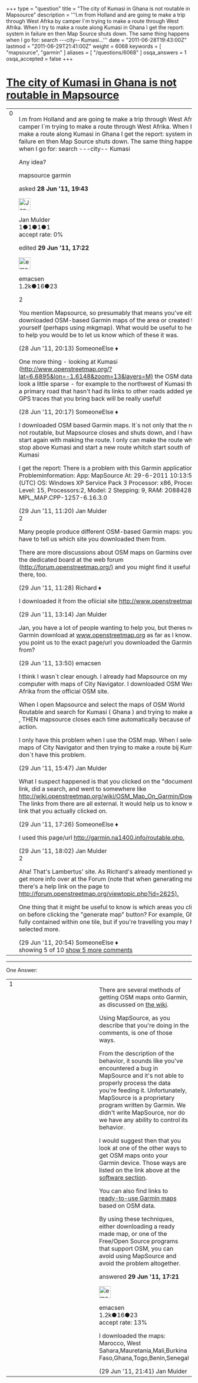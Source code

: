 +++
type = "question"
title = "The city of Kumasi in Ghana is not routable in Mapsource"
description = '''I.m from Holland and are going te make a trip through West Afrka by camper I`m trying to make a route through West Afrika. When I try to make a route along Kumasi in Ghana I get the report: system in failure en then Map Source shuts down. The same thing happens when I go for: search ---city-- Kumasi...'''
date = "2011-06-28T19:43:00Z"
lastmod = "2011-06-29T21:41:00Z"
weight = 6068
keywords = [ "mapsource", "garmin" ]
aliases = [ "/questions/6068" ]
osqa_answers = 1
osqa_accepted = false
+++

<div class="headNormal">

# [The city of Kumasi in Ghana is not routable in Mapsource](/questions/6068/the-city-of-kumasi-in-ghana-is-not-routable-in-mapsource)

</div>

<div id="main-body">

<div id="askform">

<table id="question-table" style="width:100%;">
<colgroup>
<col style="width: 50%" />
<col style="width: 50%" />
</colgroup>
<tbody>
<tr>
<td style="width: 30px; vertical-align: top"><div class="vote-buttons">
<span id="post-6068-upvote" class="ajax-command post-vote up" rel="nofollow" title="I like this post (click again to cancel)"> </span>
<div id="post-6068-score" class="post-score" title="current number of votes">
0
</div>
<span id="post-6068-downvote" class="ajax-command post-vote down" rel="nofollow" title="I dont like this post (click again to cancel)"> </span> <span id="favorite-mark" class="ajax-command favorite-mark" rel="nofollow" title="mark/unmark this question as favorite (click again to cancel)"> </span>
<div id="favorite-count" class="favorite-count">
&#10;</div>
</div></td>
<td><div id="item-right">
<div class="question-body">
<p>I.m from Holland and are going te make a trip through West Afrka by camper I`m trying to make a route through West Afrika. When I try to make a route along Kumasi in Ghana I get the report: system in failure en then Map Source shuts down. The same thing happens when I go for: search ---city-- Kumasi</p>
<p>Any idea?</p>
</div>
<div id="question-tags" class="tags-container tags">
<span class="post-tag tag-link-mapsource" rel="tag" title="see questions tagged &#39;mapsource&#39;">mapsource</span> <span class="post-tag tag-link-garmin" rel="tag" title="see questions tagged &#39;garmin&#39;">garmin</span>
</div>
<div id="question-controls" class="post-controls">
&#10;</div>
<div class="post-update-info-container">
<div class="post-update-info post-update-info-user">
<p>asked <strong>28 Jun '11, 19:43</strong></p>
<img src="https://secure.gravatar.com/avatar/40ac7807c03f0cac966b783382781c48?s=32&amp;d=identicon&amp;r=g" class="gravatar" width="32" height="32" alt="Jan%20Mulder&#39;s gravatar image" />
<p><span>Jan Mulder</span><br />
<span class="score" title="1 reputation points">1</span><span title="1 badges"><span class="badge1">●</span><span class="badgecount">1</span></span><span title="1 badges"><span class="silver">●</span><span class="badgecount">1</span></span><span title="1 badges"><span class="bronze">●</span><span class="badgecount">1</span></span><br />
<span class="accept_rate" title="Rate of the user&#39;s accepted answers">accept rate:</span> <span title="Jan Mulder has no accepted answers">0%</span></p>
</div>
<div class="post-update-info post-update-info-edited">
<p><span> edited <strong>29 Jun '11, 17:22</strong> </span></p>
<img src="https://secure.gravatar.com/avatar/5f2082b86cc50d63c05f33f55166df2d?s=32&amp;d=identicon&amp;r=g" class="gravatar" width="32" height="32" alt="emacsen&#39;s gravatar image" />
<p><span>emacsen</span><br />
<span class="score" title="1191 reputation points"><span>1.2k</span></span><span title="16 badges"><span class="silver">●</span><span class="badgecount">16</span></span><span title="23 badges"><span class="bronze">●</span><span class="badgecount">23</span></span></p>
</div>
</div>
<div id="comments-container-6068" class="comments-container">
<span id="6069"></span>
<div id="comment-6069" class="comment">
<div id="post-6069-score" class="comment-score">
2
</div>
<div class="comment-text">
<p>You mention Mapsource, so presumably that means you've either downloaded OSM-based Garmin maps of the area or created them yourself (perhaps using mkgmap). What would be useful to help us to help you would be to let us know which of these it was.</p>
</div>
<div id="comment-6069-info" class="comment-info">
<span class="comment-age">(28 Jun '11, 20:13)</span> <span class="comment-user userinfo">SomeoneElse ♦</span>
</div>
</div>
<span id="6070"></span>
<div id="comment-6070" class="comment">
<div id="post-6070-score" class="comment-score">
&#10;</div>
<div class="comment-text">
<p>One more thing - looking at Kumasi (<a href="http://www.openstreetmap.org/?lat=6.6895&amp;lon=-1.6148&amp;zoom=13&amp;layers=M)">http://www.openstreetmap.org/?lat=6.6895&amp;lon=-1.6148&amp;zoom=13&amp;layers=M)</a> the OSM data does look a little sparse - for example to the northwest of Kumasi there's a primary road that hasn't had its links to other roads added yet. Any GPS traces that you bring back will be really useful!</p>
</div>
<div id="comment-6070-info" class="comment-info">
<span class="comment-age">(28 Jun '11, 20:17)</span> <span class="comment-user userinfo">SomeoneElse ♦</span>
</div>
</div>
<span id="6083"></span>
<div id="comment-6083" class="comment">
<div id="post-6083-score" class="comment-score">
&#10;</div>
<div class="comment-text">
<p>I downloaded OSM based Garmin maps. It`s not only that the road is not routable, but Mapsource closes and shuts down, and I have to start again with making the route. I only can make the route when I stop above Kumasi and start a new route whitch start south of Kumasi</p>
<p>I get the report: There is a problem with this Garmin application. Probleminformation: App: MapSource At: 29-6-2011 10:13:56 (UTC) OS: Windows XP Service Pack 3 Processor: x86, Processor Level: 15, Processors:2, Model: 2 Stepping: 9, RAM: 2088428 MPL_MAP.CPP-1257-6.16.3.0</p>
</div>
<div id="comment-6083-info" class="comment-info">
<span class="comment-age">(29 Jun '11, 11:20)</span> <span class="comment-user userinfo">Jan Mulder</span>
</div>
</div>
<span id="6084"></span>
<div id="comment-6084" class="comment">
<div id="post-6084-score" class="comment-score">
2
</div>
<div class="comment-text">
<p>Many people produce different OSM-based Garmin maps: you'll have to tell us which site you downloaded them from.</p>
<p>There are more discussions about OSM maps on Garmins over on the dedicated board at the web forum (<a href="http://forum.openstreetmap.org/)">http://forum.openstreetmap.org/)</a> and you might find it useful to ask there, too.</p>
</div>
<div id="comment-6084-info" class="comment-info">
<span class="comment-age">(29 Jun '11, 11:28)</span> <span class="comment-user userinfo">Richard ♦</span>
</div>
</div>
<span id="6087"></span>
<div id="comment-6087" class="comment not_top_scorer">
<div id="post-6087-score" class="comment-score">
&#10;</div>
<div class="comment-text">
<p>I downloaded it from the ofiicial site <a href="http://www.openstreetmap.org/">http://www.openstreetmap.org/</a></p>
</div>
<div id="comment-6087-info" class="comment-info">
<span class="comment-age">(29 Jun '11, 13:14)</span> <span class="comment-user userinfo">Jan Mulder</span>
</div>
</div>
<span id="6088"></span>
<div id="comment-6088" class="comment not_top_scorer">
<div id="post-6088-score" class="comment-score">
&#10;</div>
<div class="comment-text">
<p>Jan, you have a lot of people wanting to help you, but theres no Garmin download at <a href="http://www.openstreetmap.org">www.openstreetmap.org</a> as far as I know. Can you point us to the exact page/url you downloaded the Garmin maps from?</p>
</div>
<div id="comment-6088-info" class="comment-info">
<span class="comment-age">(29 Jun '11, 13:50)</span> <span class="comment-user userinfo">emacsen</span>
</div>
</div>
<span id="6089"></span>
<div id="comment-6089" class="comment not_top_scorer">
<div id="post-6089-score" class="comment-score">
&#10;</div>
<div class="comment-text">
<p>I think I wasn`t clear enough. I already had Mapsource on my computer with maps of City Navigator. I downloaded OSM West Afrika from the official OSM site.</p>
<p>When I open Mapsource and select the maps of OSM World Routable and search for Kumasi ( Ghana ) and trying to make a route , THEN mapsource closes each time automatically because of this action.</p>
<p>I only have this problem when I use the OSM map. When I select the maps of City Navigator and then trying to make a route bij Kumasi I don`t have this problem.</p>
</div>
<div id="comment-6089-info" class="comment-info">
<span class="comment-age">(29 Jun '11, 15:47)</span> <span class="comment-user userinfo">Jan Mulder</span>
</div>
</div>
<span id="6092"></span>
<div id="comment-6092" class="comment not_top_scorer">
<div id="post-6092-score" class="comment-score">
&#10;</div>
<div class="comment-text">
<p>What I suspect happened is that you clicked on the "documentation" link, did a search, and went to somewhere like <a href="http://wiki.openstreetmap.org/wiki/OSM_Map_On_Garmin/Download.">http://wiki.openstreetmap.org/wiki/OSM_Map_On_Garmin/Download.</a> The links from there are all external. It would help us to know which link that you actually clicked on.</p>
</div>
<div id="comment-6092-info" class="comment-info">
<span class="comment-age">(29 Jun '11, 17:26)</span> <span class="comment-user userinfo">SomeoneElse ♦</span>
</div>
</div>
<span id="6093"></span>
<div id="comment-6093" class="comment not_top_scorer">
<div id="post-6093-score" class="comment-score">
&#10;</div>
<div class="comment-text">
<p>I used this page/url <a href="http://garmin.na1400.info/routable.php.">http://garmin.na1400.info/routable.php.</a></p>
</div>
<div id="comment-6093-info" class="comment-info">
<span class="comment-age">(29 Jun '11, 18:02)</span> <span class="comment-user userinfo">Jan Mulder</span>
</div>
</div>
<span id="6094"></span>
<div id="comment-6094" class="comment">
<div id="post-6094-score" class="comment-score">
2
</div>
<div class="comment-text">
<p>Aha! That's Lambertus' site. As Richard's already mentioned you'll get more info over at the Forum (note that when generating maps there's a help link on the page to <a href="http://forum.openstreetmap.org/viewtopic.php?id=2625).">http://forum.openstreetmap.org/viewtopic.php?id=2625).</a></p>
<p>One thing that it might be useful to know is which areas you clicked on before clicking the "generate map" button? For example, Ghana's fully contained within one tile, but if you're travelling you may have selected more.</p>
</div>
<div id="comment-6094-info" class="comment-info">
<span class="comment-age">(29 Jun '11, 20:54)</span> <span class="comment-user userinfo">SomeoneElse ♦</span>
</div>
</div>
</div>
<div id="comment-tools-6068" class="comment-tools">
<span class="comments-showing"> showing 5 of 10 </span> <a href="#" class="show-all-comments-link">show 5 more comments</a>
</div>
<div class="clear">
&#10;</div>
<div id="comment-6068-form-container" class="comment-form-container">
&#10;</div>
<div class="clear">
&#10;</div>
</div></td>
</tr>
</tbody>
</table>

------------------------------------------------------------------------

<div class="tabBar">

<span id="sort-top"></span>

<div class="headQuestions">

One Answer:

</div>

</div>

<span id="6091"></span>

<div id="answer-container-6091" class="answer">

<table style="width:100%;">
<colgroup>
<col style="width: 50%" />
<col style="width: 50%" />
</colgroup>
<tbody>
<tr>
<td style="width: 30px; vertical-align: top"><div class="vote-buttons">
<span id="post-6091-upvote" class="ajax-command post-vote up" rel="nofollow" title="I like this post (click again to cancel)"> </span>
<div id="post-6091-score" class="post-score" title="current number of votes">
1
</div>
<span id="post-6091-downvote" class="ajax-command post-vote down" rel="nofollow" title="I dont like this post (click again to cancel)"> </span>
</div></td>
<td><div class="item-right">
<div class="answer-body">
<p>There are several methods of getting OSM maps onto Garmin, as discussed on <a href="http://wiki.openstreetmap.org/wiki/OSM_Map_On_Garmin">the wiki</a>.</p>
<p>Using MapSource, as you describe that you're doing in the comments, is one of those ways.</p>
<p>From the description of the behavior, it sounds like you've encountered a bug in MapSource and it's not able to properly process the data you're feeding it. Unfortunately, MapSource is a proprietary program written by Garmin. We didn't write MapSource, nor do we have any ability to control its behavior.</p>
<p>I would suggest then that you look at one of the other ways to get OSM maps onto your Garmin device. Those ways are listed on the link above at the <a href="http://wiki.openstreetmap.org/wiki/OSM_Map_On_Garmin#Software">software section</a>.</p>
<p>You can also find links to <a href="http://wiki.openstreetmap.org/wiki/OSM_Map_On_Garmin/Download">ready-to-use Garmin maps</a> based on OSM data.</p>
<p>By using these techniques, either downloading a ready made map, or one of the Free/Open Source programs that support OSM, you can avoid using MapSource and avoid the problem altogether.</p>
</div>
<div class="answer-controls post-controls">
&#10;</div>
<div class="post-update-info-container">
<div class="post-update-info post-update-info-user">
<p>answered <strong>29 Jun '11, 17:21</strong></p>
<img src="https://secure.gravatar.com/avatar/5f2082b86cc50d63c05f33f55166df2d?s=32&amp;d=identicon&amp;r=g" class="gravatar" width="32" height="32" alt="emacsen&#39;s gravatar image" />
<p><span>emacsen</span><br />
<span class="score" title="1191 reputation points"><span>1.2k</span></span><span title="16 badges"><span class="silver">●</span><span class="badgecount">16</span></span><span title="23 badges"><span class="bronze">●</span><span class="badgecount">23</span></span><br />
<span class="accept_rate" title="Rate of the user&#39;s accepted answers">accept rate:</span> <span title="emacsen has 4 accepted answers">13%</span></p>
</div>
</div>
<div id="comments-container-6091" class="comments-container">
<span id="6095"></span>
<div id="comment-6095" class="comment">
<div id="post-6095-score" class="comment-score">
&#10;</div>
<div class="comment-text">
<p>I downloaded the maps: Marocco, West Sahara,Mauretania,Mali,Burkina Faso,Ghana,Togo,Benin,Senegal</p>
</div>
<div id="comment-6095-info" class="comment-info">
<span class="comment-age">(29 Jun '11, 21:41)</span> <span class="comment-user userinfo">Jan Mulder</span>
</div>
</div>
</div>
<div id="comment-tools-6091" class="comment-tools">
&#10;</div>
<div class="clear">
&#10;</div>
<div id="comment-6091-form-container" class="comment-form-container">
&#10;</div>
<div class="clear">
&#10;</div>
</div></td>
</tr>
</tbody>
</table>

</div>

<div class="paginator-container-left">

</div>

</div>

</div>

